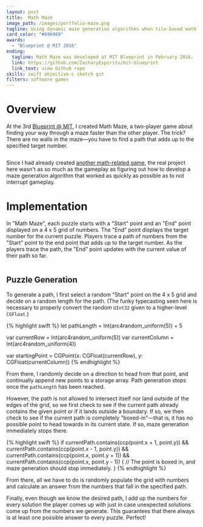 ```yaml
---
layout: post
title:  Math Maze
image_path: /images/portfolio-maze.png
tagline: Using dynamic maze generation algorithms when tile-based math games aren’t enough
card_color: "#696969"
awards:
  - "Blueprint @ MIT 2016"
ending:
  tagline: Math Maze was developed at MIT Blueprint in February 2016.
  link: https://github.com/ZacharyEspiritu/mit-blueprint
  link_text: view Github repo
skills: swift objective-c sketch git
filters: software games
---
```


# Overview

At the 3rd [Blueprint @ MIT][blueprint-mit], I created Math Maze, a two-player game about finding your way through a maze faster than the other player. The trick? There are no walls in the maze—you have to find a path that adds up to the specified target number.

<figure class="lazyload">
    <img class="responsive-screenshot lazyload" data-src="/images/projects/math-maze/title-screen.png">
</figure>

Since I had already created [another math-related game][math-battle-post], the real project here wasn't as so much as the gameplay as figuring out how to develop a maze generation algorithm that worked as quickly as possible as to not interrupt gameplay.

# Implementation

In "Math Maze", each puzzle starts with a "Start" point and an "End" point displayed on a 4 x 5 grid of numbers. The "End" point displays the target number for the current puzzle. Players trace a path of numbers from the "Start" point to the end point that adds up to the target number. As the players trace the path, the "End" point updates with the current value of their path so far.

<figure class="lazyload">
    <img class="responsive-screenshot lazyload" data-src="/images/projects/math-maze/gameplay.png">
</figure>

## Puzzle Generation

To generate a path, I first select a random "Start" point on the 4 x 5 grid and decide on a random length for the path. (The funky typecasting seen here is necessary to properly convert the random `UInt32` given to a higher-level `CGFloat`.)

{% highlight swift %}
let pathLength = Int(arc4random_uniform(5)) + 5

var currentRow = Int(arc4random_uniform(5))
var currentColumn = Int(arc4random_uniform(4))

var startingPoint = CGPoint(x: CGFloat(currentRow), y: CGFloat(currentColumn))
{% endhighlight %}

From there, I randomly decide on a direction to head from that point, and continually append new points to a storage array. Path generation stops once the `pathLength` has been reached.

However, the path is not allowed to intersect itself nor land outside of the edges of the grid, so we first check to see if the current path already contains the given point or if it lands outside a boundary. If so, we then check to see if the current path is completely "boxed-in"—that is, it has no possible point to head towards in its current state. If so, maze generation immediately stops there.

{% highlight swift %}
if currentPath.contains(ccp(point.x + 1, point.y)) &&
   currentPath.contains(ccp(point.x - 1, point.y)) &&
   currentPath.contains(ccp(point.x, point.y + 1)) &&
   currentPath.contains(ccp(point.x, point.y - 1)) {
    // The point is boxed in, and maze generation should stop immediately.
}
{% endhighlight %}

From there, all we have to do is randomly populate the grid with numbers and calculate an answer from the numbers that fall in the specified path.

Finally, even though we know the desired path, I add up the numbers for every solution the player comes up with just in case unexpected solutions come up from the numbers we generate. This guarantees that there always is at least one possible answer to every puzzle. Perfect!

[blueprint-mit]: https://blueprint.hackmit.org/
[math-battle-post]: /project/math-battle

